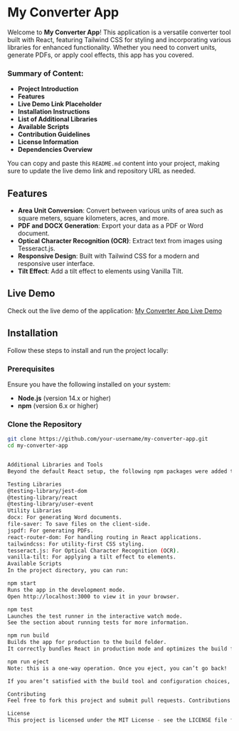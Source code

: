 # My Converter App

Welcome to **My Converter App**! This application is a versatile converter tool built with React, featuring Tailwind CSS for styling and incorporating various libraries for enhanced functionality. Whether you need to convert units, generate PDFs, or apply cool effects, this app has you covered.


### Summary of Content:
- **Project Introduction**
- **Features**
- **Live Demo Link Placeholder**
- **Installation Instructions**
- **List of Additional Libraries**
- **Available Scripts**
- **Contribution Guidelines**
- **License Information**
- **Dependencies Overview**

You can copy and paste this `README.md` content into your project, making sure to update the live demo link and repository URL as needed.


## Features

- **Area Unit Conversion**: Convert between various units of area such as square meters, square kilometers, acres, and more.
- **PDF and DOCX Generation**: Export your data as a PDF or Word document.
- **Optical Character Recognition (OCR)**: Extract text from images using Tesseract.js.
- **Responsive Design**: Built with Tailwind CSS for a modern and responsive user interface.
- **Tilt Effect**: Add a tilt effect to elements using Vanilla Tilt.

## Live Demo

Check out the live demo of the application: [My Converter App Live Demo](https://online-converter-calculator.vercel.app/)  


## Installation

Follow these steps to install and run the project locally:

### Prerequisites

Ensure you have the following installed on your system:

- **Node.js** (version 14.x or higher)
- **npm** (version 6.x or higher)

### Clone the Repository

```bash
git clone https://github.com/your-username/my-converter-app.git
cd my-converter-app


Additional Libraries and Tools
Beyond the default React setup, the following npm packages were added to enhance functionality:

Testing Libraries
@testing-library/jest-dom
@testing-library/react
@testing-library/user-event
Utility Libraries
docx: For generating Word documents.
file-saver: To save files on the client-side.
jspdf: For generating PDFs.
react-router-dom: For handling routing in React applications.
tailwindcss: For utility-first CSS styling.
tesseract.js: For Optical Character Recognition (OCR).
vanilla-tilt: For applying a tilt effect to elements.
Available Scripts
In the project directory, you can run:

npm start
Runs the app in the development mode.
Open http://localhost:3000 to view it in your browser.

npm test
Launches the test runner in the interactive watch mode.
See the section about running tests for more information.

npm run build
Builds the app for production to the build folder.
It correctly bundles React in production mode and optimizes the build for the best performance.

npm run eject
Note: this is a one-way operation. Once you eject, you can’t go back!

If you aren’t satisfied with the build tool and configuration choices, you can eject at any time. This command will remove the single build dependency from your project.

Contributing
Feel free to fork this project and submit pull requests. Contributions are welcome!

License
This project is licensed under the MIT License - see the LICENSE file for details.